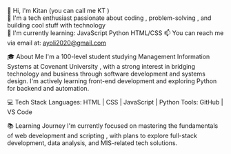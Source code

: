 👋 Hi, I'm Kitan (you can call me KT )<br>
👀 I'm a tech enthusiast passionate about coding , problem-solving , and building cool stuff with technology<br>
🌱 I'm currently learning:
  JavaScript
  Python
  HTML/CSS
📫 You can reach me via email at: ayoli2020@gmail.com

🎓 About Me
I'm a 100-level student studying Management Information Systems at Covenant University , with a strong interest in bridging technology and business through software development and systems design. I'm actively learning front-end development and exploring Python for backend and automation.

💻 Tech Stack
Languages: HTML | CSS | JavaScript | Python
Tools: GitHub | VS Code

📚 Learning Journey
I'm currently focused on mastering the fundamentals of web development and scripting , with plans to explore full-stack development, data analysis, and MIS-related tech solutions.

